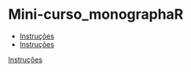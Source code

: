 # Mini-curso_monographaR

- [Instruções](https://raw.githubusercontent.com/mreginato/Mini-curso_monographaR/master/0_Intru%C3%A7oes.html)
- [Instruções](https://raw.githubusercontent.com/mreginato/Mini-curso_monographaR/master/0_Intru%C3%A7oes.html)
      
<a href="https://raw.githubusercontent.com/mreginato/Mini-curso_monographaR/master/0_Intru%C3%A7oes.html" target="_blank">Instruções</a>
